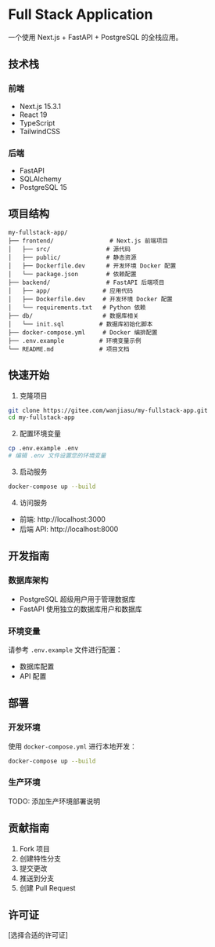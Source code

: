 # Full Stack Application

一个使用 Next.js + FastAPI + PostgreSQL 的全栈应用。

## 技术栈

### 前端
- Next.js 15.3.1
- React 19
- TypeScript
- TailwindCSS

### 后端
- FastAPI
- SQLAlchemy
- PostgreSQL 15

## 项目结构
```tree
my-fullstack-app/
├── frontend/                # Next.js 前端项目
│   ├── src/                # 源代码
│   ├── public/             # 静态资源
│   ├── Dockerfile.dev      # 开发环境 Docker 配置
│   └── package.json        # 依赖配置
├── backend/                # FastAPI 后端项目
│   ├── app/               # 应用代码
│   ├── Dockerfile.dev     # 开发环境 Docker 配置
│   └── requirements.txt   # Python 依赖
├── db/                    # 数据库相关
│   └── init.sql          # 数据库初始化脚本
├── docker-compose.yml     # Docker 编排配置
├── .env.example          # 环境变量示例
└── README.md             # 项目文档
```

## 快速开始

1. 克隆项目
```bash
git clone https://gitee.com/wanjiasu/my-fullstack-app.git
cd my-fullstack-app
```

2. 配置环境变量
```bash
cp .env.example .env
# 编辑 .env 文件设置您的环境变量
```

3. 启动服务
```bash
docker-compose up --build
```

4. 访问服务
- 前端: http://localhost:3000
- 后端 API: http://localhost:8000

## 开发指南

### 数据库架构
- PostgreSQL 超级用户用于管理数据库
- FastAPI 使用独立的数据库用户和数据库

### 环境变量
请参考 `.env.example` 文件进行配置：
- 数据库配置
- API 配置

## 部署

### 开发环境
使用 `docker-compose.yml` 进行本地开发：
```bash
docker-compose up --build
```

### 生产环境
TODO: 添加生产环境部署说明

## 贡献指南
1. Fork 项目
2. 创建特性分支
3. 提交更改
4. 推送到分支
5. 创建 Pull Request

## 许可证
[选择合适的许可证]